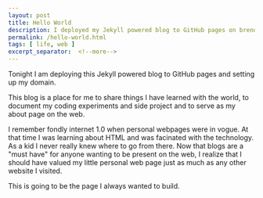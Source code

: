 ```yaml
---
layout: post
title: Hello World
description: I deployed my Jekyll powered blog to GitHub pages on brendaninnis.ca.
permalink: /hello-world.html
tags: [ life, web ]
excerpt_separator:  <!--more-->
---
```


Tonight I am deploying this Jekyll powered blog to GitHub pages and setting up my domain.

This blog is a place for me to share things I have learned with the world, to document my
coding experiments and side project and to serve as my about page on the web.

I remember fondly internet 1.0 when personal webpages were in vogue. At that time I was
learning about HTML and was facinated with the technology. As a kid I never really knew
where to go from there. Now that blogs are a "must have" for anyone wanting to be
present on the web, I realize that I should have valued my little personal web page
just as much as any other website I visited.

This is going to be the page I always wanted to build.
